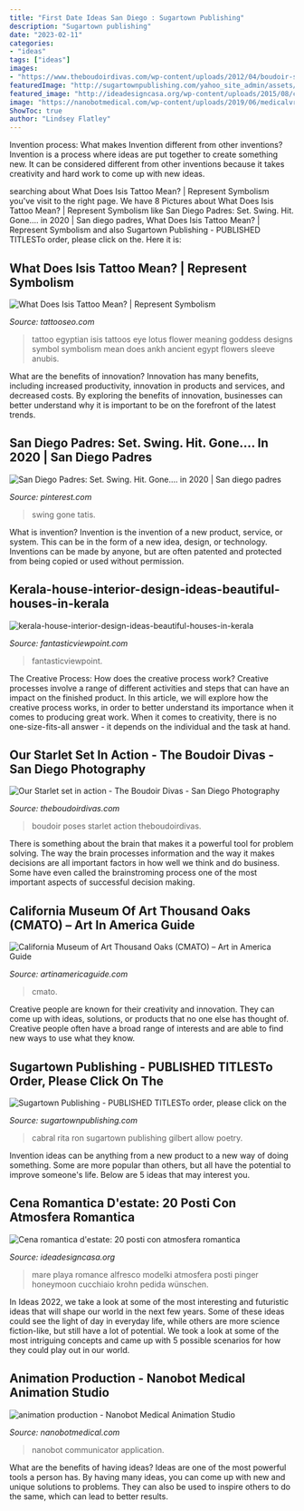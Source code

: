 ```yaml
---
title: "First Date Ideas San Diego : Sugartown Publishing"
description: "Sugartown publishing"
date: "2023-02-11"
categories:
- "ideas"
tags: ["ideas"]
images:
- "https://www.theboudoirdivas.com/wp-content/uploads/2012/04/boudoir-set-ideas.jpg"
featuredImage: "http://sugartownpublishing.com/yahoo_site_admin/assets/images/1b_Author_photo_Ron_Cabral.63113149_std.jpg"
featured_image: "http://ideadesigncasa.org/wp-content/uploads/2015/08/cena-romantica-mare.jpg"
image: "https://nanobotmedical.com/wp-content/uploads/2019/06/medicalvr-1-2.jpg"
ShowToc: true
author: "Lindsey Flatley"
---
```



Invention process: What makes Invention different from other inventions?
Invention is a process where ideas are put together to create something new. It can be considered different from other inventions because it takes creativity and hard work to come up with new ideas.

	

		
searching about What Does Isis Tattoo Mean? | Represent Symbolism you've visit to the right page. We have 8 Pictures about What Does Isis Tattoo Mean? | Represent Symbolism like San Diego Padres: ‪Set. Swing. Hit. Gone.‬… in 2020 | San diego padres, What Does Isis Tattoo Mean? | Represent Symbolism and also Sugartown Publishing - PUBLISHED TITLESTo order, please click on the. Here it is:
		
    
## What Does Isis Tattoo Mean? | Represent Symbolism

<img loading=lazy src="https://www.tattooseo.com/wp-content/uploads/2017/12/Isis-Tattoo-51.jpg" onerror="this.onerror=null;this.src='https://tse2.mm.bing.net/th?id=OIP.JI_4_N0I33ootb32VAaQiQAAAA&amp;pid=15.1';" alt="What Does Isis Tattoo Mean? | Represent Symbolism">

_Source: tattooseo.com_

>tattoo egyptian isis tattoos eye lotus flower meaning goddess designs symbol symbolism mean does ankh ancient egypt flowers sleeve anubis. 

	

What are the benefits of innovation?
Innovation has many benefits, including increased productivity, innovation in products and services, and decreased costs. By exploring the benefits of innovation, businesses can better understand why it is important to be on the forefront of the latest trends.

    
## San Diego Padres: ‪Set. Swing. Hit. Gone.‬… In 2020 | San Diego Padres

<img loading=lazy src="https://i.pinimg.com/736x/68/55/a5/6855a50eb2ed0dac5536278adbfad2ba.jpg" onerror="this.onerror=null;this.src='https://tse2.mm.bing.net/th?id=OIP.XzBE7IykQneR52RjaNJ1BAHaHY&amp;pid=15.1';" alt="San Diego Padres: ‪Set. Swing. Hit. Gone.‬… in 2020 | San diego padres">

_Source: pinterest.com_

>swing gone tatis. 

	

What is invention?
Invention is the invention of a new product, service, or system. This can be in the form of a new idea, design, or technology. Inventions can be made by anyone, but are often patented and protected from being copied or used without permission.

    
## Kerala-house-interior-design-ideas-beautiful-houses-in-kerala

<img loading=lazy src="http://www.fantasticviewpoint.com/wp-content/uploads/2017/04/kerala-house-interior-design-ideas-beautiful-houses-in-kerala-26ea94da152f6829.jpg" onerror="this.onerror=null;this.src='https://tse1.mm.bing.net/th?id=OIP.Lm1eAkjudB9w99MKAWBsXQHaFA&amp;pid=15.1';" alt="kerala-house-interior-design-ideas-beautiful-houses-in-kerala">

_Source: fantasticviewpoint.com_

>fantasticviewpoint. 

	

The Creative Process: How does the creative process work?
Creative processes involve a range of different activities and steps that can have an impact on the finished product. In this article, we will explore how the creative process works, in order to better understand its importance when it comes to producing great work.
When it comes to creativity, there is no one-size-fits-all answer - it depends on the individual and the task at hand.

    
## Our Starlet Set In Action - The Boudoir Divas - San Diego Photography

<img loading=lazy src="https://www.theboudoirdivas.com/wp-content/uploads/2012/04/boudoir-set-ideas.jpg" onerror="this.onerror=null;this.src='https://tse2.mm.bing.net/th?id=OIP.OlVdvGPTy7SfTelyKfQQqAHaLH&amp;pid=15.1';" alt="Our Starlet set in action - The Boudoir Divas - San Diego Photography">

_Source: theboudoirdivas.com_

>boudoir poses starlet action theboudoirdivas. 

	

There is something about the brain that makes it a powerful tool for problem solving. The way the brain processes information and the way it makes decisions are all important factors in how well we think and do business. Some have even called the brainstroming process one of the most important aspects of successful decision making.

    
## California Museum Of Art Thousand Oaks (CMATO) – Art In America Guide

<img loading=lazy src="https://artinamericaguide.com/wp-content/uploads/job-manager-uploads/main_image/2018/12/IMG_6217-1514x800.jpeg" onerror="this.onerror=null;this.src='https://tse2.mm.bing.net/th?id=OIP.gocGYrnpTGYBq8I67VabgwHaD6&amp;pid=15.1';" alt="California Museum of Art Thousand Oaks (CMATO) – Art in America Guide">

_Source: artinamericaguide.com_

>cmato. 

	

Creative people are known for their creativity and innovation. They can come up with ideas, solutions, or products that no one else has thought of. Creative people often have a broad range of interests and are able to find new ways to use what they know.

    
## Sugartown Publishing - PUBLISHED TITLESTo Order, Please Click On The

<img loading=lazy src="http://sugartownpublishing.com/yahoo_site_admin/assets/images/1b_Author_photo_Ron_Cabral.63113149_std.jpg" onerror="this.onerror=null;this.src='https://tse3.mm.bing.net/th?id=OIP.KPuxpa3iDx0h8TYj5KzAhQAAAA&amp;pid=15.1';" alt="Sugartown Publishing - PUBLISHED TITLESTo order, please click on the">

_Source: sugartownpublishing.com_

>cabral rita ron sugartown publishing gilbert allow poetry. 

	

Invention ideas can be anything from a new product to a new way of doing something. Some are more popular than others, but all have the potential to improve someone's life. Below are 5 ideas that may interest you.

    
## Cena Romantica D&#039;estate: 20 Posti Con Atmosfera Romantica

<img loading=lazy src="http://ideadesigncasa.org/wp-content/uploads/2015/08/cena-romantica-mare.jpg" onerror="this.onerror=null;this.src='https://tse4.mm.bing.net/th?id=OIP.rc3KITWj1814NF-20oNFpwHaLI&amp;pid=15.1';" alt="Cena romantica d&#039;estate: 20 posti con atmosfera romantica">

_Source: ideadesigncasa.org_

>mare playa romance alfresco modelki atmosfera posti pinger honeymoon cucchiaio krohn pedida wünschen. 

	

In Ideas 2022, we take a look at some of the most interesting and futuristic ideas that will shape our world in the next few years. Some of these ideas could see the light of day in everyday life, while others are more science fiction-like, but still have a lot of potential. We took a look at some of the most intriguing concepts and came up with 5 possible scenarios for how they could play out in our world.

    
## Animation Production - Nanobot Medical Animation Studio

<img loading=lazy src="https://nanobotmedical.com/wp-content/uploads/2019/06/medicalvr-1-2.jpg" onerror="this.onerror=null;this.src='https://tse4.mm.bing.net/th?id=OIP.oi8JAZcx0Idt_yvrIezbfAHaEK&amp;pid=15.1';" alt="animation production - Nanobot Medical Animation Studio">

_Source: nanobotmedical.com_

>nanobot communicator application. 

	

What are the benefits of having ideas?
Ideas are one of the most powerful tools a person has. By having many ideas, you can come up with new and unique solutions to problems. They can also be used to inspire others to do the same, which can lead to better results.

